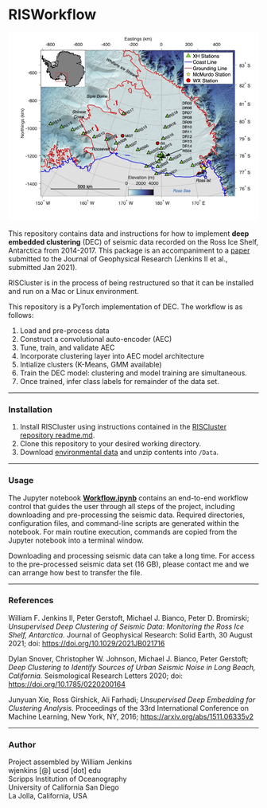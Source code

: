 # RISWorkflow

<img src="RISArrayMap.jpg" alt="RISArrayMap" width="600"/>

This repository contains data and instructions for how to implement **deep embedded clustering** (DEC) of seismic data recorded on the Ross Ice Shelf, Antarctica from 2014-2017. This package is an accompaniment to a [paper](https://doi.org/10.1002/essoar.10505894.2) submitted to the Journal of Geophysical Research (Jenkins II et al., submitted Jan 2021).

RISCluster is in the process of being restructured so that it can be installed
and run on a Mac or Linux environment.

This repository is a PyTorch implementation of DEC. The workflow is as follows:
1. Load and pre-process data
2. Construct a convolutional auto-encoder (AEC)
3. Tune, train, and validate AEC
4. Incorporate clustering layer into AEC model architecture
5. Intialize clusters (K-Means, GMM available)
6. Train the DEC model: clustering and model training are simultaneous.
7. Once trained, infer class labels for remainder of the data set.

***
### Installation
1. Install RISCluster using instructions contained in the [RISCluster repository readme.md](https://github.com/NeptuneProjects/RISCluster#installation).
2. Clone this repository to your desired working directory.
3. Download [environmental data](https://drive.google.com/file/d/16qJWTN-SVUs9CpLaQ3wt3Bct5BPb2qdV/view?usp=sharing) and unzip contents into `/Data`.

***
### Usage
The Jupyter notebook **[Workflow.ipynb](https://github.com/NeptuneProjects/RISWorkflow/blob/main/Workflow.ipynb)** contains an end-to-end workflow control that guides the user through all steps of the project, including downloading and pre-processing the seismic data.  Required directories, configuration files, and command-line scripts are generated within the notebook.  For main routine execution, commands are copied from the Jupyter notebook into a terminal window.

Downloading and processing seismic data can take a long time.  For access to the pre-processed seismic data set (16 GB), please contact me and we can arrange how best to transfer the file.

***
### References
William F. Jenkins II, Peter Gerstoft, Michael J. Bianco, Peter D. Bromirski; *Unsupervised Deep Clustering of Seismic Data: Monitoring the Ross Ice Shelf, Antarctica.* Journal of Geophysical Research: Solid Earth, 30 August 2021; doi: https://doi.org/10.1029/2021JB021716

Dylan Snover, Christopher W. Johnson, Michael J. Bianco, Peter Gerstoft; *Deep Clustering to Identify Sources of Urban Seismic Noise in Long Beach, California.* Seismological Research Letters 2020; doi: https://doi.org/10.1785/0220200164

Junyuan Xie, Ross Girshick, Ali Farhadi; *Unsupervised Deep Embedding for Clustering Analysis.* Proceedings of the 33rd International Conference on Machine Learning, New York, NY, 2016; https://arxiv.org/abs/1511.06335v2
***
### Author
Project assembled by William Jenkins
<br>wjenkins [@] ucsd [dot] edu
<br>Scripps Institution of Oceanography
<br>University of California San Diego
<br>La Jolla, California, USA
